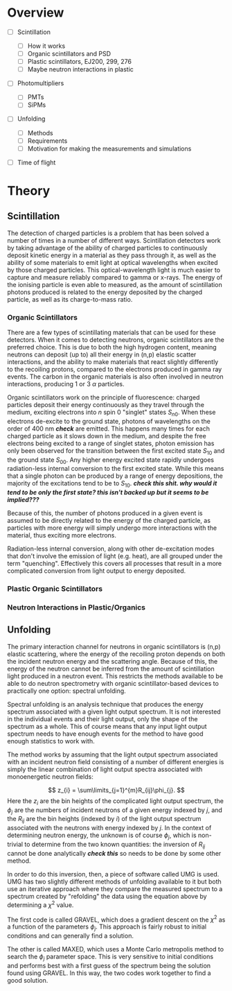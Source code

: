 # Overview
- [ ] Scintillation
	- [ ] How it works
	- [ ] Organic scintillators and PSD
	- [ ] Plastic scintillators, EJ200, 299, 276
	- [ ] Maybe neutron interactions in plastic
- [ ] Photomultipliers
	- [ ] PMTs
	- [ ] SiPMs
- [ ] Unfolding
	- [ ] Methods
	- [ ] Requirements
	- [ ] Motivation for making the measurements and simulations
- [ ] Time of flight


# Theory
## Scintillation
The detection of charged particles is a problem that has been solved a number of times in a number of different ways. Scintillation detectors work by taking advantage of the ability of charged particles to continuously deposit kinetic energy in a material as they pass through it, as well as the ability of some materials to emit light at optical wavelengths when excited by those charged particles. This optical-wavelength light is much easier to capture and measure reliably compared to gamma or x-rays. The energy of the ionising particle is even able to measured, as the amount of scintillation photons produced is related to the energy deposited by the charged particle, as well as its charge-to-mass ratio.

### Organic Scintillators
There are a few types of scintillating materials that can be used for these detectors. When it comes to detecting neutrons, organic scintillators are the preferred choice. This is due to both the high hydrogen content, meaning neutrons can deposit (up to) all their energy in (n,p) elastic scatter interactions, and the ability to make materials that react slightly differently to the recoiling protons, compared to the electrons produced in gamma ray events. The carbon in the organic materials is also often involved in neutron interactions, producing 1 or 3 $\alpha$ particles.

Organic scintillators work on the principle of fluorescence: charged particles deposit their energy continuously as they travel through the medium, exciting electrons into $n$ spin 0 "singlet" states $S_{n0}$. When these electrons de-excite to the ground state, photons of wavelengths on the order of 400 nm ***check*** are emitted. This happens many times for each charged particle as it slows down in the medium, and despite the free electrons being excited to a range of singlet states, photon emission has only been observed for the transition between the first excited state $S_{10}$ and the ground state $S_{00}$. Any higher energy excited state rapidly undergoes radiation-less internal conversion to the first excited state. While this means that a single photon can be produced by a range of energy depositions, the majority of the excitations tend to be to $S_{10}$. ***check this shit. why would it tend to be only the first state? this isn't backed up but it seems to be implied???*** 

Because of this, the number of photons produced in a given event is assumed to be directly related to the energy of the charged particle, as particles with more energy will simply undergo more interactions with the material, thus exciting more electrons. 

Radiation-less internal conversion, along with other de-excitation modes that don't involve the emission of light (e.g. heat), are all grouped under the term "quenching". Effectively this covers all processes that result in a more complicated conversion from light output to energy deposited.


### Plastic Organic Scintillators



### Neutron Interactions in Plastic/Organics






## Unfolding
The primary interaction channel for neutrons in organic scintillators is (n,p) elastic scattering, where the energy of the recoiling proton depends on both the incident neutron energy and the scattering angle. Because of this, the energy of the neutron cannot be inferred from the amount of scintillation light produced in a neutron event. This restricts the methods available to be able to do neutron spectrometry with organic scintillator-based devices to practically one option: spectral unfolding.

Spectral unfolding is an analysis technique that produces the energy spectrum associated with a given light output spectrum. It is not interested in the individual events and their light output, only the shape of the spectrum as a whole. This of course means that any input light output spectrum needs to have enough events for the method to have good enough statistics to work with. 

The method works by assuming that the light output spectrum associated with an incident neutron field consisting of a number of different energies is simply the linear combination of light output spectra associated with monoenergetic neutron fields:

$$
z_{i} = \sum\limits_{j=1}^{m}R_{ij}\phi_{j}.
$$
Here the $z_i$ are the bin heights of the complicated light output spectrum, the $\phi_j$ are the numbers of incident neutrons of a given energy indexed by $j$, and the $R_{ij}$ are the bin heights (indexed by $i$) of the light output spectrum associated with the neutrons with energy indexed by $j$. In the context of determining neutron energy, the unknown is of course $\phi_j$, which is non-trivial to determine from the two known quantities: the inversion of $R_{ij}$ cannot be done analytically ***check this*** so needs to be done by some other method.

In order to do this inversion, then, a piece of software called UMG is used. UMG has two slightly different methods of unfolding available to it but both use an iterative approach where they compare the measured spectrum to a spectrum created by "refolding" the data using the equation above by determining a $\chi^2$ value.

The first code is called GRAVEL, which does a gradient descent on the $\chi^2$ as a function of the parameters $\phi_j$. This approach is fairly robust to initial conditions and can generally find a solution. 

The other is called MAXED, which uses a Monte Carlo metropolis method to search the $\phi_j$ parameter space. This is very sensitive to initial conditions and performs best with a first guess of the spectrum being the solution found using GRAVEL. In this way, the two codes work together to find a good solution.

